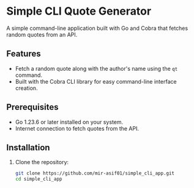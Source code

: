 # Simple CLI Quote Generator

A simple command-line application built with Go and Cobra that fetches random quotes from an API.

## Features

- Fetch a random quote along with the author's name using the `qt` command.
- Built with the Cobra CLI library for easy command-line interface creation.

## Prerequisites

- Go 1.23.6 or later installed on your system.
- Internet connection to fetch quotes from the API.

## Installation

1. Clone the repository:

   ```sh
   git clone https://github.com/mir-asif01/simple_cli_app.git
   cd simple_cli_app
   ```
